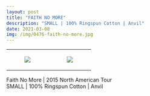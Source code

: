 ```yaml
---
layout: post
title: "FAITH NO MORE"
description: "SMALL | 100% Ringspun Cotton | Anvil"
date: 2021-03-08
img: /img/0476-faith-no-more.jpg
---
```




<table style="width:100%;"><tr><td style="vertical-align:top;">
      <figure class="tmblr-full" data-orig-height="2048" data-orig-width="1365" data-orig-src="https://concertshirts.netlify.app/shirts/0476/0476-01.jpg"><img src="https://64.media.tumblr.com/3b7330b3384a210eb5925e0976254c2a/4841c706d45c4e3d-37/s540x810/6b424cfe508151dee938a7e2bdad323011d3ae7f.jpg" data-orig-height="2048" data-orig-width="1365" data-orig-src="https://concertshirts.netlify.app/shirts/0476/0476-01.jpg"/></figure></td>
    <td style="vertical-align:top;">
      <figure class="tmblr-full" data-orig-height="2048" data-orig-width="1365" data-orig-src="https://concertshirts.netlify.app/shirts/0476/0476-02.jpg"><img src="https://64.media.tumblr.com/bf6e15f05854bcd85d89f205d25a789c/4841c706d45c4e3d-05/s540x810/33e88dd2d79bbd6c870ccca01a51a0e721f9b20e.jpg" data-orig-height="2048" data-orig-width="1365" data-orig-src="https://concertshirts.netlify.app/shirts/0476/0476-02.jpg"/></figure></td>
  </tr></table><p>
  Faith No More | 2015 North American Tour<br/>SMALL | 100% Ringspun Cotton | Anvil
</p>
